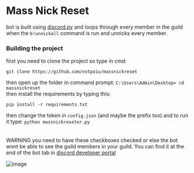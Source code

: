 
# Mass Nick Reset
bot is built using [discord.py](https://pypi.org/project/discord.py/) and loops through every member in the guild when the `b!unnickall` command is run and unnicks every member.
<br>
### Building the project
first you need to clone the project so type in cmd:
```
git clone https://github.com/notpoiu/massnickreset
```

then open up the folder in command prompt:
`C:\Users\Admin\Desktop> cd massnickreset`
<br>
then install the requirements by typing this:
```
pip install -r requirements.txt
```
then change the token in `config.json` (and maybe the prefix too)
and to run it type: `python massnickreseter.py`
<br>
<br>
<br>
WARNING you need to have these checkboxes checked or else the bot wont be able to see the guild members in your guild. You can find it at the end of the bot tab in [discord developer portal](https://discord.com/developers/applications)

![image](https://user-images.githubusercontent.com/75510171/211202433-8cfe98e3-a218-461c-a293-b140c3cbc010.png)

